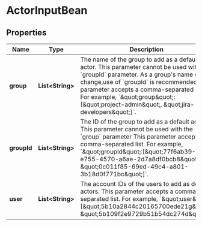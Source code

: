 

# ActorInputBean


## Properties

| Name | Type | Description | Notes |
|------------ | ------------- | ------------- | -------------|
|**group** | **List&lt;String&gt;** | The name of the group to add as a default actor. This parameter cannot be used with the &#x60;groupId&#x60; parameter. As a group&#39;s name can change,use of &#x60;groupId&#x60; is recommended. This parameter accepts a comma-separated list. For example, &#x60;\&quot;group\&quot;:[\&quot;project-admin\&quot;, \&quot;jira-developers\&quot;]&#x60;. |  [optional] |
|**groupId** | **List&lt;String&gt;** | The ID of the group to add as a default actor. This parameter cannot be used with the &#x60;group&#x60; parameter This parameter accepts a comma-separated list. For example, &#x60;\&quot;groupId\&quot;:[\&quot;77f6ab39-e755-4570-a6ae-2d7a8df0bcb8\&quot;, \&quot;0c011f85-69ed-49c4-a801-3b18d0f771bc\&quot;]&#x60;. |  [optional] |
|**user** | **List&lt;String&gt;** | The account IDs of the users to add as default actors. This parameter accepts a comma-separated list. For example, &#x60;\&quot;user\&quot;:[\&quot;5b10a2844c20165700ede21g\&quot;, \&quot;5b109f2e9729b51b54dc274d\&quot;]&#x60;. |  [optional] |



